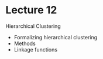 # Lecture 12
Hierarchical Clustering
- Formalizing hierarchical clustering
- Methods
- Linkage functions
